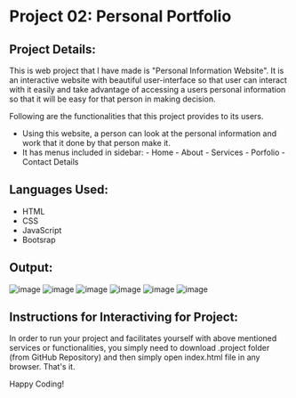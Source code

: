 # Project 02: Personal Portfolio

## Project Details:
This is web project that I have made is "Personal Information Website". It is an interactive website with beautiful user-interface so that user can interact with it easily and take advantage of accessing a users personal information so that it will be easy for that person in making decision.

Following are the functionalities that this project provides to its users.
- Using this website, a person can look at the personal information and work that it done by that person make it.
- It has menus included in sidebar:  - Home - About - Services - Porfolio - Contact Details   

## Languages Used:
- HTML 
- CSS 
- JavaScript 
- Bootsrap

## Output:
![image](https://github.com/zeeshanchana95/TechnoHacks-internship-projects/assets/74537328/300f4a1b-4f3a-4b2d-ad88-bd5727685969)
![image](https://github.com/zeeshanchana95/TechnoHacks-internship-projects/assets/74537328/e12f5733-005c-4c50-9548-0fcc4aba74a1)
![image](https://github.com/zeeshanchana95/TechnoHacks-internship-projects/assets/74537328/217e9f45-911a-4715-9f21-7e84c3651923)
![image](https://github.com/zeeshanchana95/TechnoHacks-internship-projects/assets/74537328/3d567386-9949-483b-9451-cdc1b575126e)
![image](https://github.com/zeeshanchana95/TechnoHacks-internship-projects/assets/74537328/e777febb-32da-415a-80e5-d014467566b7)
![image](https://github.com/zeeshanchana95/TechnoHacks-internship-projects/assets/74537328/913209e6-7946-4faf-b189-b87e66cc5179)

## Instructions for Interactiving for Project:
In order to run your project and facilitates yourself with above mentioned services or functionalities, you simply need to download .project folder (from GitHub Repository) and then simply open index.html file in any browser. That's it.

Happy Coding!